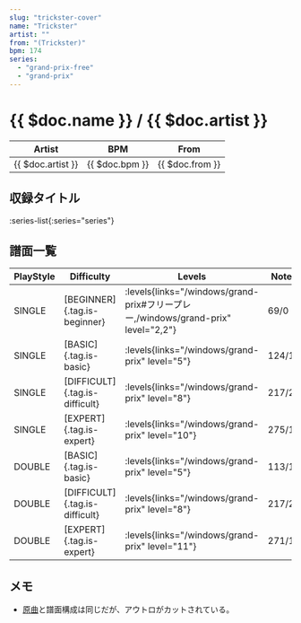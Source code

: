 ```yaml
---
slug: "trickster-cover"
name: "Trickster"
artist: ""
from: "(Trickster)"
bpm: 174
series:
  - "grand-prix-free"
  - "grand-prix"
---
```


# {{ $doc.name }} / {{ $doc.artist }}

|Artist|BPM|From|
|------|---|----|
|{{ $doc.artist }}|{{ $doc.bpm }}|{{ $doc.from }}|

## 収録タイトル

:series-list{:series="series"}

## 譜面一覧

|PlayStyle|Difficulty|Levels|Notes|Movie|
|---------|----------|------|-----|-----|
|SINGLE|[BEGINNER]{.tag.is-beginner}| :levels{links="/windows/grand-prix#フリープレー,/windows/grand-prix" level="2,2"}|69/0||
|SINGLE|[BASIC]{.tag.is-basic}| :levels{links="/windows/grand-prix" level="5"}|124/10||
|SINGLE|[DIFFICULT]{.tag.is-difficult}| :levels{links="/windows/grand-prix" level="8"}|217/20||
|SINGLE|[EXPERT]{.tag.is-expert}| :levels{links="/windows/grand-prix" level="10"}|275/12||
|DOUBLE|[BASIC]{.tag.is-basic}| :levels{links="/windows/grand-prix" level="5"}|113/10||
|DOUBLE|[DIFFICULT]{.tag.is-difficult}| :levels{links="/windows/grand-prix" level="8"}|217/23||
|DOUBLE|[EXPERT]{.tag.is-expert}| :levels{links="/windows/grand-prix" level="11"}|271/15||

## メモ

- [原曲](/songs/trickster)と譜面構成は同じだが、アウトロがカットされている。
